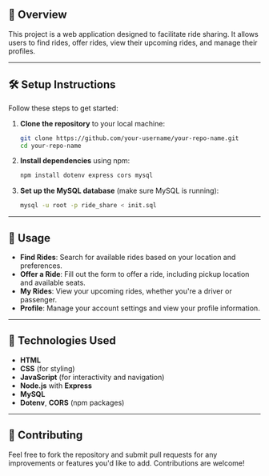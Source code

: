 ## 🚗 Overview

This project is a web application designed to facilitate ride sharing. It allows users to find rides, offer rides, view their upcoming rides, and manage their profiles.

---

## 🛠️ Setup Instructions

Follow these steps to get started:

1. **Clone the repository** to your local machine:

    ```bash
    git clone https://github.com/your-username/your-repo-name.git
    cd your-repo-name
    ```

2. **Install dependencies** using npm:

    ```bash
    npm install dotenv express cors mysql
    ```

3. **Set up the MySQL database** (make sure MySQL is running):

    ```bash
    mysql -u root -p ride_share < init.sql
    ```

---

## 🚀 Usage

- **Find Rides**: Search for available rides based on your location and preferences.
- **Offer a Ride**: Fill out the form to offer a ride, including pickup location and available seats.
- **My Rides**: View your upcoming rides, whether you're a driver or passenger.
- **Profile**: Manage your account settings and view your profile information.

---

## 🧰 Technologies Used

- **HTML**
- **CSS** (for styling)
- **JavaScript** (for interactivity and navigation)
- **Node.js** with **Express**
- **MySQL**
- **Dotenv**, **CORS** (npm packages)

---

## 🤝 Contributing

Feel free to fork the repository and submit pull requests for any improvements or features you'd like to add. Contributions are welcome!

